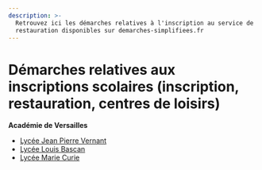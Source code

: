 ```yaml
---
description: >-
  Retrouvez ici les démarches relatives à l'inscription au service de
  restauration disponibles sur demarches-simplifiees.fr
---
```


# Démarches relatives aux inscriptions scolaires (inscription, restauration, centres de loisirs)

**Académie de Versailles**

* [Lycée Jean Pierre Vernant](https://www.demarches-simplifiees.fr/commencer/reinscriptionresto2021-2022)
* [Lycée Louis Bascan](https://www.demarches-simplifiees.fr/commencer/lyceelouisbascan-inscriptionrestauration)
* [Lycée Marie Curie](https://www.demarches-simplifiees.fr/commencer/lycee-marie-curie-inscription-service-restauration-2021-2022)





